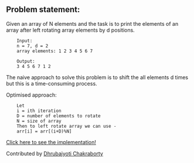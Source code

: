 
## Problem statement:

Given an array of N elements and the task is to print the elements of an array after left rotating array elements by d positions.

```
    Input:
    n = 7, d = 2
    array elements: 1 2 3 4 5 6 7

    Output: 
    3 4 5 6 7 1 2
```

The naive approach to solve this problem is to shift the all elements d times but this is a time-consuming process.

Optimised approach:

```
    Let
    i = ith iteration
    D = number of elements to rotate
    N = size of array
    Then to left rotate array we can use -
    arr[i] = arr[(i+D)%N]
```

[Click here to see the implementation!](./array-rotate.cpp)

Contributed by [Dhrubajyoti Chakraborty](https://www.github.com/dhrubajyoti89)
